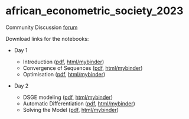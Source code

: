 # african_econometric_society_2023

Community Discussion [forum](https://app.gitter.im/#/room/#african-econometric-society-computational-workshop:gitter.im) 

Download links for the notebooks:

- Day 1

    - Introduction             ([pdf](https://www.mosphere.fr/african_econometric_society_2023/pdf/day_1_1_intro.pdf), [html/mybinder](https://www.mosphere.fr/african_econometric_society_2023/web/day_1_1_intro.html))
    - Convergence of Sequences ([pdf](https://www.mosphere.fr/african_econometric_society_2023/pdf/day_1_2_recursive_sequences.pdf), [html/mybinder](https://www.mosphere.fr/african_econometric_society_2023/web/day_1_2_recursive_sequences.html))
    - Optimisation             ([pdf](https://www.mosphere.fr/african_econometric_society_2023/pdf/day_1_3_maximization.pdf), [html/mybinder](https://www.mosphere.fr/african_econometric_society_2023/web/day_1_3_maximization.html))

- Day 2

    - DSGE modeling             ([pdf](https://www.mosphere.fr/african_econometric_society_2023/pdf/day_2_1_intro.pdf), [html/mybinder](https://www.mosphere.fr/african_econometric_society_2023/web/day_2_1_intro.html))
    - Automatic Differentiation ([pdf](https://www.mosphere.fr/african_econometric_society_2023/pdf/day_2_2_differentiation.pdf), [html/mybinder](https://www.mosphere.fr/african_econometric_society_2023/web/day_2_2_differentiation.html))
    - Solving the Model             ([pdf](https://www.mosphere.fr/african_econometric_society_2023/pdf/day_2_3_model_solution.pdf), [html/mybinder](https://www.mosphere.fr/african_econometric_society_2023/web/day_2_3_model_solution.html))
